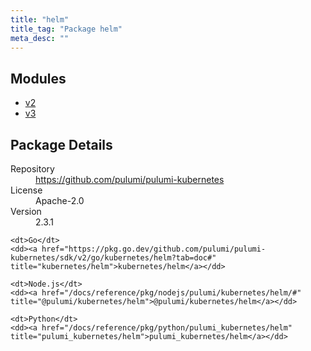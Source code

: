 ```yaml
---
title: "helm"
title_tag: "Package helm"
meta_desc: ""
---
```


<!-- WARNING: this file was generated by Pulumi Docs Generator. -->
<!-- Do not edit by hand unless you're certain you know what you are doing! -->



<h2 id="modules">Modules</h2>
<ul class="api">
    <li><a href="v2/" title="v2"><span class="symbol module"></span>v2</a></li>
    <li><a href="v3/" title="v3"><span class="symbol module"></span>v3</a></li>
</ul>

<h2 id="package-details">Package Details</h2>
<dl class="package-details">
	<dt>Repository</dt>
	<dd><a href="https://github.com/pulumi/pulumi-kubernetes">https://github.com/pulumi/pulumi-kubernetes</a></dd>
	<dt>License</dt>
	<dd>Apache-2.0</dd>
	<dt>Version</dt>
	<dd>2.3.1</dd>
</dl>



<dl class="tabular">

    <dt>Go</dt>
    <dd><a href="https://pkg.go.dev/github.com/pulumi/pulumi-kubernetes/sdk/v2/go/kubernetes/helm?tab=doc#" title="kubernetes/helm">kubernetes/helm</a></dd>

    <dt>Node.js</dt>
    <dd><a href="/docs/reference/pkg/nodejs/pulumi/kubernetes/helm/#" title="@pulumi/kubernetes/helm">@pulumi/kubernetes/helm</a></dd>

    <dt>Python</dt>
    <dd><a href="/docs/reference/pkg/python/pulumi_kubernetes/helm" title="pulumi_kubernetes/helm">pulumi_kubernetes/helm</a></dd>

</dl>

